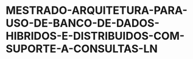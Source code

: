 # MESTRADO-ARQUITETURA-PARA-USO-DE-BANCO-DE-DADOS-HIBRIDOS-E-DISTRIBUIDOS-COM-SUPORTE-A-CONSULTAS-LN

